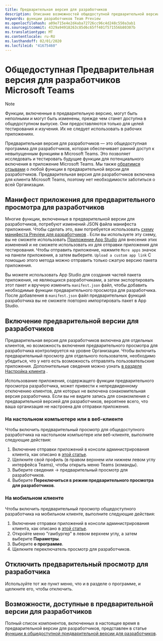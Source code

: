 ```yaml
---
title: Предварительная версия для разработчиков
description: Описание возможностей общедоступной предварительной версии Microsoft Teams для разработчиков
keywords: функции разработчиков Team Preview
ms.openlocfilehash: a09e715e4e2d4aba72726cc96c4d248c550a3ab1
ms.sourcegitcommit: 4329a94918263c85d6c65ff401f571556b80307b
ms.translationtype: MT
ms.contentlocale: ru-RU
ms.lasthandoff: 02/01/2020
ms.locfileid: "41675460"
---
```

# <a name="public-developer-preview-for-microsoft-teams"></a>Общедоступная Предварительная версия для разработчиков Microsoft Teams

>[!NOTE]
>Функции, включенные в предварительную версию, могут быть неполными и могут быть изменены, прежде чем станет доступна в общедоступном выпуске. Они предоставляются только для целей тестирования и изучения. Их не следует использовать в рабочих приложениях.

Предварительная версия для разработчиков — это общедоступная программа для разработчиков, которая обеспечивает ранний доступ к невыпущенным функциям в Microsoft Teams. Это позволяет исследовать и тестировать будущие функции для потенциального включения в приложение Microsoft Teams. Мы также [обратимся отзывами](~/feedback.md) о любой функции в предварительной версии для разработчиков. Предварительная версия для разработчиков включена для клиента Microsoft Teams, поэтому нет необходимости заботиться о всей Организации.

## <a name="developer-preview-app-manifest"></a>Манифест приложения для предварительного просмотра для разработчиков

Многие функции, включенные в предварительной версии для разработчиков, потребуют изменений JSON файла манифеста приложения. Чтобы сделать это, вам потребуется использовать [схему манифеста Preview для разработчиков](~/resources/schema/manifest-schema-dev-preview.md) . Если вы используете эту схему, вы не сможете использовать [Приложение App Studio](~/concepts/build-and-test/app-studio-overview.md) для внесения этих изменений и не сможете использовать их для отправки приложения для тестирования. Чтобы отправить приложение, нажмите `More apps` значок на панели приложения, а затем выберите. `Upload a custom app link` С помощью этого метода можно отправить только сжатую версию пакета приложения.

Вы можете использовать App Studio для создания частей пакета приложения, не являющихся разработчиками, а затем экспортировать этот пакет и вручную изменить `manifest.json` файл, чтобы добавить необходимые функции предварительного просмотра для разработчика. После добавления в `manifest.json` файл предварительных функций разработчика вы не сможете повторно импортировать пакет в App Studio.

## <a name="enable-developer-preview"></a>Включение предварительной версии для разработчиков

Предварительная версия для разработчиков включена для отдельных клиентов, но возможность включения предварительного просмотра для разработчика контролируется на уровне Организации. Чтобы включить предварительный просмотр для отдельного пользователя, необходимо убедиться, что у него есть возможность отправлять пользовательские приложения. Дополнительные сведения можно узнать [в разделе Настройка клиента](~/concepts/build-and-test/prepare-your-o365-tenant.md) .

Использование приложения, содержащего функции предварительного просмотра разработчика, может привести к непредвиденному отключению клиентов, для которых не включена ознакомительная версия разработчика. Если вы не видите запись для ознакомления с предварительной версией для разработчиков, вероятнее всего, что ваша организация не настроена для отправки приложения.

### <a name="on-a-desktop-or-web-client"></a>На настольном компьютере или в веб-клиенте

Чтобы включить предварительный просмотр для общедоступного разработчика на настольном компьютере или веб-клиенте, выполните следующие действия:

1. Включение отправки приложений в консоли администрирования клиента, как описано в [этой статье](~/concepts/build-and-test/prepare-your-o365-tenant.md).
1. Щелкните свой профиль (в правом верхнем или нижнем левом углу интерфейса Teams), чтобы открыть меню Teams (команды).
1. Выберите сведения → предварительный просмотр для разработчиков.
1. Выберите **Переключиться в режим предварительного просмотра для разработчиков**.

### <a name="on-a-mobile-client"></a>На мобильном клиенте

Чтобы включить предварительный просмотр общедоступного разработчика на мобильном клиенте, выполните следующие действия:

1. Включение отправки приложений в консоли администрирования клиента, как описано в [этой статье](~/concepts/build-and-test/prepare-your-o365-tenant.md).
1. Откройте меню "гамбургер" в левом верхнем углу, а затем выберите **Параметры**.
1. Выберите **о программе**.
1. Щелкните переключатель просмотр для разработчиков.

## <a name="disable-developer-preview"></a>Отключить предварительный просмотр для разработчика

Используйте тот же пункт меню, что и в разделе о программе, и щелкните его, чтобы отключить.

## <a name="features-available-in-developer-preview"></a>Возможности, доступные в предварительной версии для разработчиков

Полный список компонентов, включенных в настоящее время в предварительной версии для разработчиков, представлен в статье [функции в общедоступной предварительной версии для разработчиков](../../resources/dev-preview/developer-preview-features.md).
